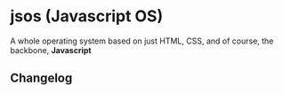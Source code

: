 # jsos (Javascript OS)
A whole operating system based on just HTML, CSS, and of course, the backbone, <strong>Javascript</strong>
## Changelog
